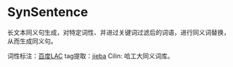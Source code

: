 # SynSentence
长文本同义句生成，对特定词性、并进过关键词过滤后的词语，进行同义词替换，从而生成同义句。

词性标注：[百度LAC](https://github.com/baidu/lac)
tag提取：[jieba](https://github.com/fxsjy/jieba)
Cilin: 哈工大同义词库。
